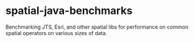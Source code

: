 # spatial-java-benchmarks
Benchmarking JTS, Esri, and other spatial libs for performance on common spatial operators on various sizes of data.
